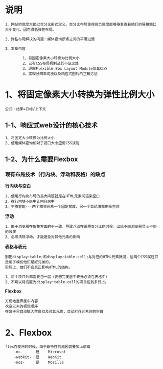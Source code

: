 # 说明

```
1、网站的宽度大都以百分比形式定义。百分比布局使得网页宽度能够随着查看他们的屏幕窗口大小变化，因而得名弹性布局。

2、弹性布局解决的问题：媒体查询断点之间的平滑过渡

3、本章内容

        1、将固定像素大小转换为比例大小
        2、已有CSS布局机制及其不足之处
        3、理解Flexible Box Layout Module及其优点
        4、实现分辨率切换以及响应式图片的正确方法
```

# 1、将固定像素大小转换为弹性比例大小

```
公式：结果=目标/上下文
```

## 1-1、响应式web设计的核心技术

```
1、将固定大小转换为比例大小
2、使用媒体查询相对于视口大小应用CSS规则
```

## 1-2、为什么需要Flexbox

### **现有布局技术（行内块、浮动和表格）的缺点**

**行内块与空白**

```
1、使用行内块布局的最大问题就是在HTML元素间渲染空白
2、在行内块不居中让内容居中
3、不够智能---两个相邻元素一个固定宽度，另一个自动填充剩余空间
```

**浮动**

```
1、由于浏览器在取整方面的不一致，导致浮动在设置百分比的时候，出现不同浏览器显示不同的效果
2、必须清除浮动，才能避免对其他元素的影响
```

**表格与表元**

```
别把display:table;和display:table-cell;与对应的HTML元素搞混，这两个CSS属性只是用于模仿他们是好兄弟的。
实际上，他们不会真正影响HTML的结构。

1、每个项目外都需要包一层（要想完美居中表元必须在表格中）
2、不可以将设置为display:table-cell的项目包到多行上。
```

**Flexbox**

```
方便地垂直居中内容
改变元素的视觉顺序
在盒子里自动插入空白以及对其元素，自动对齐元素间的空白
```

# 2、Flexbox

```
flex在使用的时候，由于新特性的原因需要加上前缀
    -ms-      是    Microsof
    -webkit-  是    WebKit
    -moz-     是    Mozilla

```




